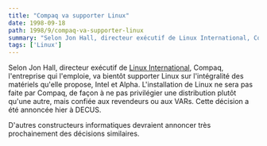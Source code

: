 ```yaml
---
title: "Compaq va supporter Linux"
date: 1998-09-18
path: 1998/9/compaq-va-supporter-linux
summary: "Selon Jon Hall, directeur exécutif de Linux International, Compaq, l'entreprise qui l'emploie, va bientôt supporter Linux sur l'intégralité des matériels qu'elle propose, Intel et Alpha."
tags: ['Linux']
---
```


<P>
Selon Jon Hall, directeur exécutif de <A HREF="http://www.li.org/">Linux
International</A>, Compaq, l'entreprise qui l'emploie, va bientôt supporter
Linux sur l'intégralité des matériels qu'elle propose, Intel et Alpha.
L'installation de Linux ne sera pas faite par Compaq, de façon à ne
pas privilégier une distribution plutôt qu'une autre, mais confiée aux
revendeurs ou aux VARs. Cette décision a été annoncée hier à DECUS.
</P>

<P>
D'autres constructeurs informatiques devraient annoncer très prochainement
des décisions similaires.
</P>


